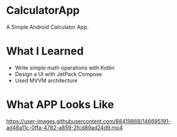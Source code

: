 # CalculatorApp

A Simple Android Calculator App.

# What I Learned

* Write simple math operations with Kotlin
* Design a UI with JetPack Compose
* Used MVVM architecture

# What APP Looks Like
https://user-images.githubusercontent.com/88419868/146695191-ad48a11c-0ffa-4782-a859-2fcd89ad24d9.mp4


